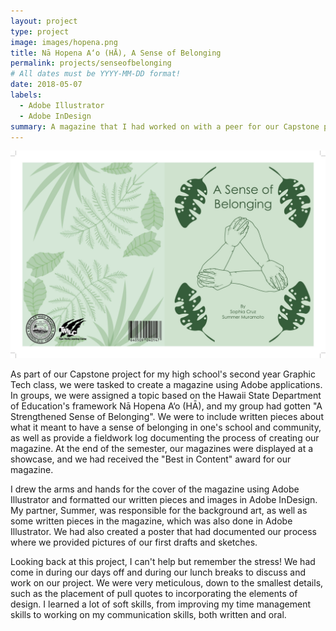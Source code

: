 ```yaml
---
layout: project
type: project
image: images/hopena.png
title: Nā Hopena A‘o (HĀ), A Sense of Belonging
permalink: projects/senseofbelonging
# All dates must be YYYY-MM-DD format!
date: 2018-05-07
labels:
  - Adobe Illustrator
  - Adobe InDesign
summary: A magazine that I had worked on with a peer for our Capstone project for our second year graphics class.
---
```


<img class="ui large right floated rounded image" src="/images/cover stuff.jpeg" length="700" width="800">

As part of our Capstone project for my high school's second year Graphic Tech class, we were tasked to create a magazine using Adobe applications.  In groups, we were assigned a topic based on the Hawaii State Department of Education's framework Nā Hopena A‘o (HĀ), and my group had gotten "A Strengthened Sense of Belonging". We were to include written pieces about what it meant to have a sense of belonging in one's school and community, as well as provide a fieldwork log documenting the process of creating our magazine. At the end of the semester, our magazines were displayed at a showcase, and we had received the "Best in Content" award for our magazine.

I drew the arms and hands for the cover of the magazine using Adobe Illustrator and formatted our written pieces and images in Adobe InDesign. My partner, Summer, was responsible for the background art, as well as some written pieces in the magazine, which was also done in Adobe Illustrator. We had also created a poster that had documented our process where we provided pictures of our first drafts and sketches. 

Looking back at this project, I can't help but remember the stress! We had come in during our days off and during our lunch breaks to discuss and work on our project. We were very meticulous, down to the smallest details, such as the placement of pull quotes to incorporating the elements of design. I learned a lot of soft skills, from improving my time management skills to working on my communication skills, both written and oral. 
